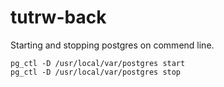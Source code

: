 # tutrw-back

Starting and stopping postgres on commend line.
```
pg_ctl -D /usr/local/var/postgres start
pg_ctl -D /usr/local/var/postgres stop
```
